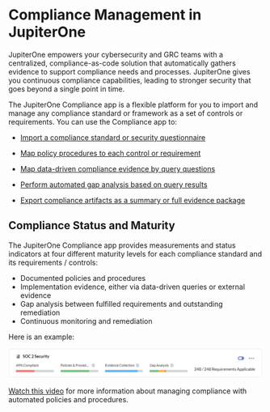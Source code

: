 # Compliance Management in JupiterOne

JupiterOne empowers your cybersecurity and GRC teams with a centralized,
compliance-as-code solution that automatically gathers evidence to support 
compliance needs and processes. JupiterOne gives you continuous compliance 
capabilities, leading to stronger security that goes beyond a single point in time.

The JupiterOne Compliance app is a flexible platform for you to import 
and manage any compliance standard or framework as a set of controls or 
requirements. You can use the Compliance app to:

- [Import a compliance standard or security questionnaire](../compliance/compliance-import.md)

- [Map policy procedures to each control or requirement](../compliance/compliance-mapping-policies.md)

- [Map data-driven compliance evidence by query questions](../compliance/compliance-mapping-evidence.md)

- [Perform automated gap analysis based on query results](../compliance/compliance-gap-analysis.md)

- [Export compliance artifacts as a summary or full evidence package](../compliance/compliance-export.md)



## Compliance Status and Maturity

The JupiterOne Compliance app provides measurements and status indicators at four
different maturity levels for each compliance standard and its requirements /
controls:

- Documented policies and procedures
- Implementation evidence, either via data-driven queries or external evidence
- Gap analysis between fulfilled requirements and outstanding remediation
- Continuous monitoring and remediation

Here is an example:

![compliance-status](../../assets/compliance-summary-status-bars.png)



[Watch this video](https://try.jupiterone.com/blog/video-managing-grc-with-jupiterone) for more information about managing compliance 
with automated policies and procedures.
